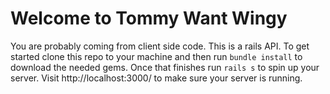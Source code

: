 # Welcome to Tommy Want Wingy
You are probably coming from client side code. 
This is a rails API.
To get started clone this repo to your machine and then run `bundle install` to download the needed gems. Once that finishes run `rails s` to spin up your server. Visit http://localhost:3000/ to make sure your server is running.